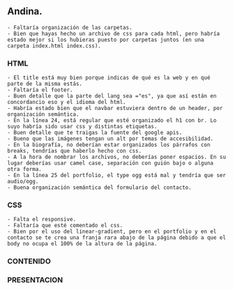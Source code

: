 ## Andina.
    - Faltaría organización de las carpetas.
    - Bien que hayas hecho un archivo de css para cada html, pero habría estado mejor si los hubieras puesto por carpetas juntos (en una carpeta index.html index.css).
    
### HTML
    - El title está muy bien porque indicas de qué es la web y en qué parte de la misma estás.
    - Faltaría el footer.
    - Buen detalle que la parte del lang sea ="es", ya que así están en concordancio eso y el idioma del html.
    - Habría estado bien que el navbar estuviera dentro de un header, por organización semántica.
    - En la línea 24, está regular que esté organizado el h1 con br. Lo suyo habría sido usar css y distintas etiquetas.
    - Buen detalle que te traigas la fuente del google apis.
    - Bueno que las imágenes tengan un alt por temas de accesibilidad.
    - En la biografía, no deberían estar organizados los párrafos con breaks, tendrías que haberlo hecho con css.
    - A la hora de nombrar los archivos, no deberías poner espacios. En su lugar deberías usar camel case, separación con guión bajo o alguna otra forma.
    - En la línea 25 del portfolio, el type ogg está mal y tendría que ser audio/ogg.
    - Buena organización semántica del formulario del contacto.




### CSS
    - Falta el responsive.
    - Faltaría que esté comentado el css.
    - Bien por el uso del linear-gradient, pero en el portfolio y en el contacto se te crea una franja rara abajo de la página debido a que el body no ocupa el 100% de la altura de la página.
    
### CONTENIDO

### PRESENTACION

